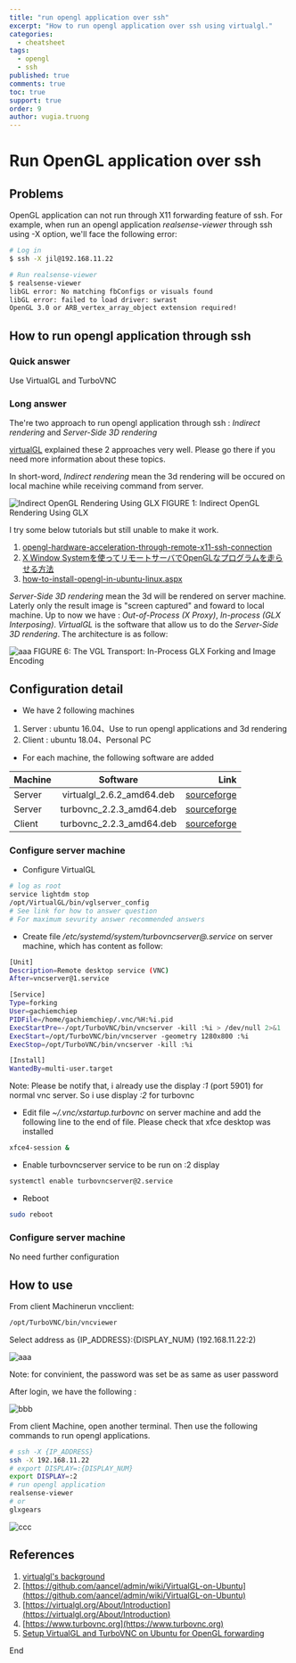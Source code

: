 ```yaml
---
title: "run opengl application over ssh"
excerpt: "How to run opengl application over ssh using virtualgl."
categories: 
  - cheatsheet
tags: 
  - opengl
  - ssh
published: true
comments: true
toc: true
support: true
order: 9
author: vugia.truong
---
```



# Run OpenGL application over ssh

## Problems

OpenGL application can not run through X11 forwarding feature of ssh. 
For example, when run an opengl application *realsense-viewer* through ssh using -X option, we'll face the following error:

```bash
# Log in
$ ssh -X jil@192.168.11.22

# Run realsense-viewer
$ realsense-viewer 
libGL error: No matching fbConfigs or visuals found
libGL error: failed to load driver: swrast
OpenGL 3.0 or ARB_vertex_array_object extension required!
```

## How to run opengl application through ssh

### Quick answer

Use VirtualGL and TurboVNC

### Long answer

The're two approach to run opengl application through ssh : *Indirect rendering*  and *Server-Side 3D rendering*

[virtualGL](https://www.virtualgl.org/About/Background) explained these 2 approaches very well. Please go there if you need more information about these topics.

In short-word, *Indirect rendering* mean the 3d rendering will be occured on local machine while receiving command from server. 

![Indirect OpenGL Rendering Using GLX](https://virtualgl.org/pmwiki/uploads/About/indirectrendering.png)
FIGURE 1: Indirect OpenGL Rendering Using GLX

I try some below tutorials but still unable to make it work. 

1. [opengl-hardware-acceleration-through-remote-x11-ssh-connection](https://evpo.wordpress.com/2017/03/04/opengl-hardware-acceleration-through-remote-x11-ssh-connection/)
2. [X Window Systemを使ってリモートサーバでOpenGLなプログラムを走らせる方法](https://itakeshi.hatenablog.com/entry/2018/02/03/134644)
3. [how-to-install-opengl-in-ubuntu-linux.aspx](https://www.includehelp.com/linux/how-to-install-opengl-in-ubuntu-linux.aspx)

*Server-Side 3D rendering* mean the 3d will be rendered on server machine. Laterly only the result image is "screen captured" and foward to local machine. Up to now we have : *Out-of-Process (X Proxy)*, *In-process (GLX Interposing)*. *VirtualGL* is the software that allow us to do the *Server-Side 3D rendering*. The architecture is as follow: 

![aaa](https://virtualgl.org/pmwiki/uploads/About/vgltransport.png)
FIGURE 6: The VGL Transport: In-Process GLX Forking and Image Encoding

## Configuration detail

* We have 2 following machines

1. Server : ubuntu 16.04、Use to run opengl applications and 3d rendering
2. Client : ubuntu 18.04、Personal PC

* For each machine, the following software are added

| Machine |         Software          |                                                                   Link |
| ------- | :-----------------------: | ---------------------------------------------------------------------: |
| Server  | virtualgl_2.6.2_amd64.deb | [sourceforge](https://sourceforge.net/projects/virtualgl/files/2.6.2/) |
| Server  | turbovnc_2.2.3_amd64.deb  |  [sourceforge](https://sourceforge.net/projects/turbovnc/files/2.2.3/) |
| Client  | turbovnc_2.2.3_amd64.deb  |  [sourceforge](https://sourceforge.net/projects/turbovnc/files/2.2.3/) |
  

### Configure server machine

* Configure VirtualGL

```bash
# log as root
service lightdm stop
/opt/VirtualGL/bin/vglserver_config
# See link for how to answer question
# For maximum sevurity answer recommended answers
```

* Create file */etc/systemd/system/turbovncserver@.service* on server machine, which has content as follow:

```bash
[Unit]
Description=Remote desktop service (VNC)
After=vncserver@1.service

[Service]
Type=forking
User=gachiemchiep
PIDFile=/home/gachiemchiep/.vnc/%H:%i.pid
ExecStartPre=-/opt/TurboVNC/bin/vncserver -kill :%i > /dev/null 2>&1
ExecStart=/opt/TurboVNC/bin/vncserver -geometry 1280x800 :%i
ExecStop=/opt/TurboVNC/bin/vncserver -kill :%i

[Install]
WantedBy=multi-user.target
```

Note: Please be notify that, i already use the display *:1* (port 5901) for normal vnc server. So i use display *:2* for turbovnc

* Edit file *~/.vnc/xstartup.turbovnc* on server machine and add the following line to the end of file. Please check that xfce desktop was installed

```bash
xfce4-session &
```

* Enable turbovncserver service to be run on :2 display

```bash
systemctl enable turbovncserver@2.service
```

* Reboot

```bash
sudo reboot
```

### Configure server machine

No need further configuration

## How to use

From client Machinerun vncclient:

```bash
/opt/TurboVNC/bin/vncviewer 
```

Select address as {IP_ADDRESS}:{DISPLAY_NUM} (192.168.11.22:2)

![aaa](/assets/images/opengl/01.png)

Note: for convinient, the password was set be as same as user password

After login, we have the following :

![bbb](/assets/images/opengl/02.png)

From client Machine, open another terminal. Then use the following commands to run opengl applications.

```bash
# ssh -X {IP_ADDRESS}
ssh -X 192.168.11.22
# export DISPLAY=:{DISPLAY_NUM}
export DISPLAY=:2
# run opengl application
realsense-viewer
# or
glxgears
```

![ccc](/assets/images/opengl/03.png)

## References

1. [virtualgl's background](https://www.virtualgl.org/About/Background)
2. [https://github.com/aancel/admin/wiki/VirtualGL-on-Ubuntu](https://github.com/aancel/admin/wiki/VirtualGL-on-Ubuntu)
3. [https://virtualgl.org/About/Introduction](https://virtualgl.org/About/Introduction)
4. [https://www.turbovnc.org](https://www.turbovnc.org)
5. [Setup VirtualGL and TurboVNC on Ubuntu for OpenGL forwarding
](https://gist.github.com/cyberang3l/422a77a47bdc15a0824d5cca47e64ba2)

End